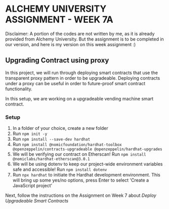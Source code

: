 # ALCHEMY UNIVERSITY ASSIGNMENT - WEEK 7A
Disclaimer: A portion of the codes are not written by me, as it is already provided from Alchemy University. But the assignment is to be completed in our version, and here is my version on this week assignment :)

## Upgrading Contract using proxy

In this project, we will run through deploying smart contracts that use the transparent proxy pattern in order to be upgradeable. Deploying contracts under a proxy can be useful in order to future-proof smart contract functionality.

In this setup, we are working on a upgradeable vending machine smart contract.

### Setup
1. In a folder of your choice, create a new folder
2. Run `npm init -y`
3. Run `npm install --save-dev hardhat`
4. Run `npm install @nomicfoundation/hardhat-toolbox @openzeppelin/contracts-upgradeable @openzeppelin/hardhat-upgrades`
5. We will be verifying our contract on Etherscan! Run `npm install @nomiclabs/hardhat-etherscan@3.0.1`
6. We will be using dotenv to keep our project-wide environment variables safe and accessible! Run `npm install dotenv`
7. Run `npx hardhat` to initiate the Hardhat development environment. This will bring up some yes/no options, press Enter to select 'Create a JavaScript project'

Next, follow the instructions on the Assignment on Week 7 about _Deploy Upgradeable Smart Contracts_